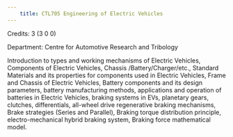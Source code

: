 ```yaml
---
    title: CTL705 Engineering of Electric Vehicles
---
```

Credits: 3 (3 0 0)

Department: Centre for Automotive Research and Tribology

Introduction to types and working mechanisms of Electric Vehicles, Components of Electric Vehicles, Chassis /Battery/Charger/etc., Standard Materials and its properties for components used in Electric Vehicles, Frame and Chassis of Electric Vehicles, Battery components and its design parameters, battery manufacturing methods, applications and operation of batteries in Electric Vehicles, braking systems in EVs, planetary gears, clutches, differentials, all-wheel drive regenerative braking mechanisms, Brake strategies (Series and Parallel), Braking torque distribution principle, electro-mechanical hybrid braking system, Braking force mathematical model.